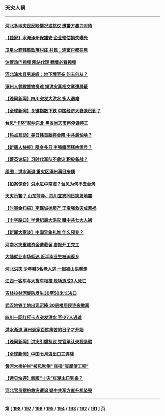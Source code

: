 ### 天灾人祸
---
#### [河北多地灾民反映情况或抗议 遭警方暴力对待](../../pages/ncid280/n14051563.md?08102045) 
#### [【独家】水淹涿州保雄安 企业预估损失曝光](../../pages/ncid280/n14051529.md?08102045) 
#### [卫星火箭残骸坠落村庄 村民：连窗户都在晃](../../pages/ncid280/n14051531.md?08102045) 
#### [油管热门视频 网站代理 翻墙必看视频](http://138.2.39.72:81/youtube.html?epic-marker?08102045)
#### [河北涞水县男哀叹：地下埋至亲 何去何从？](../../pages/ncid280/n14051562.md?08102045) 
#### [涿州人领救援物资难 揭洪灾真相文章遭屏蔽](../../pages/ncid280/n14051387.md?08102045) 
#### [【晚间新闻】四川突发大洪水 多人遇难](../../pages/ncid280/n14051390.md?08102045) 
#### [【全球新闻】关键指数下跌 中国经济大衰退已到？](../../pages/ncid280/n14051391.md?08102045) 
#### [台风“卡努”影响东北 黑省尚志市再停课停工](../../pages/ncid280/n14051260.md?08102045) 
#### [【热点互动】美日韩首脑将会晤 中共最怕啥？](../../pages/ncid280/n14051185.md?08102045) 
#### [【新唐人快报】隐身多日 李强露面释啥信号？](../../pages/ncid280/n14051134.md?08102045) 
#### [【菁英论坛】习时代军队不救灾 积极备战？](../../pages/ncid280/n14051121.md?08102045) 
#### [组图：洪水渐退 重灾区涿州满目疮痍](../../pages/ncid280/n14051089.md?08102045) 
#### [【拍案惊奇】洪水进中南海？台风为何不去台湾](../../pages/ncid280/n14050936.md?08102045) 
#### [天灾示警？ 山东菏泽、四川宜宾同日突发地震](../../pages/ncid280/n14050971.md?08102045) 
#### [【时事金扫描】李嘉诚抛房产 王宝强救灾或惹祸](../../pages/ncid280/n14050977.md?08102045) 
#### [【十字路口】半世纪最大洪灾 曝中共七大人祸](../../pages/ncid280/n14050949.md?08102045) 
#### [【新闻大家谈】中国异象扎堆 什么预兆？](../../pages/ncid280/n14050990.md?08102045) 
#### [河南水灾重建资金遭截留 虚报开工完工](../../pages/ncid280/n14050857.md?08102045) 
#### [大陆就业市场低迷 近半毕业生被迫返乡](../../pages/ncid280/n14050945.md?08102045) 
#### [河北洪灾 少年喊3名老人逃 一起被山洪卷走](../../pages/ncid280/n14050870.md?08102045) 
#### [江西一客车与大货车相撞 现场造成3人死亡](../../pages/ncid280/n14050910.md?08102045) 
#### [吉林拉林河堤防发生30至50米长决口](../../pages/ncid280/n14050801.md?08102045) 
#### [武汉地铁工地出现沉降 30层楼居民连夜撤离](../../pages/ncid280/n14050836.md?08102045) 
#### [四川一网红打卡点突发洪水 至少7人遇难](../../pages/ncid280/n14050817.md?08102045) 
#### [洪水渐退 涿州返家百姓痛苦的日子才开始](../../pages/ncid280/n14050705.md?08102045) 
#### [【晚间新闻】洪灾引爆抗议 党官承认央视造假](../../pages/ncid280/n14050392.md?08102045) 
#### [【全球新闻】中国七月进出口三连降](../../pages/ncid280/n14050709.md?08102045) 
#### [黄河大桥护栏“被风吹倒” 民指“豆腐渣工程”](../../pages/ncid280/n14050396.md?08102045) 
#### [【远见快评】新版“十灾”红潮末日到来？](../../pages/ncid280/n14050298.md?08102045) 
#### [河北官员摆拍救灾遭讽 疑中共军方直升机坠毁](../../pages/ncid280/n14050299.md?08102045) 

---
#### 第 [ [198](./198.md?08102045) / [197](./197.md?08102045) / [196](./196.md?08102045) / [195](./195.md?08102045) / [194](./194.md?08102045) / [193](./193.md?08102045) / [192](./192.md?08102045) / [191](./191.md?08102045) ] 页
